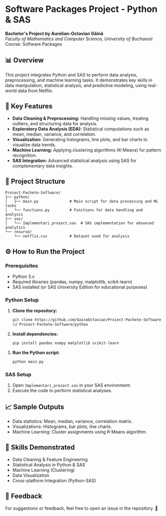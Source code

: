 
# Software Packages Project - Python & SAS

**Bachelor's Project by Aurelian-Octavian Găină**  
*Faculty of Mathematics and Computer Science, University of Bucharest*  
Course: Software Packages

## 📊 Overview

This project integrates Python and SAS to perform data analysis, preprocessing, and machine learning tasks. It demonstrates key skills in data manipulation, statistical analysis, and predictive modeling, using real-world data from Netflix.

## 🚀 Key Features

- **Data Cleaning & Preprocessing:** Handling missing values, treating outliers, and structuring data for analysis.
- **Exploratory Data Analysis (EDA):** Statistical computations such as mean, median, variance, and correlation.
- **Visualization:** Generating histograms, line plots, and bar charts to visualize data trends.
- **Machine Learning:** Applying clustering algorithms (K-Means) for pattern recognition.
- **SAS Integration:** Advanced statistical analysis using SAS for complementary data insights.

## 📂 Project Structure

```
Proiect-Pachete-Software/
├── python/
│   ├── main.py              # Main script for data processing and ML tasks
│   └── functions.py         # Functions for data handling and analysis
├── sas/
│   └── Implementari_proiect.sas  # SAS implementation for advanced analytics
└── resurse/
    └── netflix.csv          # Dataset used for analysis
```

## ⚙️ How to Run the Project

### Prerequisites
- Python 3.x
- Required libraries (pandas, numpy, matplotlib, scikit-learn)
- SAS installed (or SAS University Edition for educational purposes)

### Python Setup

1. **Clone the repository:**
   ```bash
   git clone https://github.com/GainaOctavian/Proiect-Pachete-Software.git
   cd Proiect-Pachete-Software/python
   ```

2. **Install dependencies:**
   ```bash
   pip install pandas numpy matplotlib scikit-learn
   ```

3. **Run the Python script:**
   ```bash
   python main.py
   ```

### SAS Setup

1. Open `Implementari_proiect.sas` in your SAS environment.
2. Execute the code to perform statistical analyses.

## 📈 Sample Outputs

- Data statistics: Mean, median, variance, correlation matrix.
- Visualizations: Histograms, bar plots, line charts.
- Machine Learning: Cluster assignments using K-Means algorithm.

## 🧠 Skills Demonstrated

- Data Cleaning & Feature Engineering
- Statistical Analysis in Python & SAS
- Machine Learning (Clustering)
- Data Visualization
- Cross-platform Integration (Python-SAS)

## 📢 Feedback

For suggestions or feedback, feel free to open an issue in the repository. 🚀
